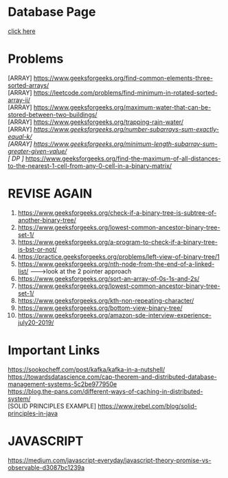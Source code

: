 # Database Page
<a href="https://github.com/jatin82/programming/blob/master/db/Readme.md">click here</a>

# Problems 
[ARRAY] https://www.geeksforgeeks.org/find-common-elements-three-sorted-arrays/ <br>
[ARRAY] https://leetcode.com/problems/find-minimum-in-rotated-sorted-array-ii/ <br>
[ARRAY] https://www.geeksforgeeks.org/maximum-water-that-can-be-stored-between-two-buildings/ <br>
[ARRAY] https://www.geeksforgeeks.org/trapping-rain-water/ <br>
[ARRAY]<b>*</b> https://www.geeksforgeeks.org/number-subarrays-sum-exactly-equal-k/ <br>
[ARRAY] https://www.geeksforgeeks.org/minimum-length-subarray-sum-greater-given-value/ <br>
[  DP ]<b>*</b> https://www.geeksforgeeks.org/find-the-maximum-of-all-distances-to-the-nearest-1-cell-from-any-0-cell-in-a-binary-matrix/

# REVISE AGAIN

1. https://www.geeksforgeeks.org/check-if-a-binary-tree-is-subtree-of-another-binary-tree/
2. https://www.geeksforgeeks.org/lowest-common-ancestor-binary-tree-set-1/ 
3. https://www.geeksforgeeks.org/a-program-to-check-if-a-binary-tree-is-bst-or-not/
4. https://practice.geeksforgeeks.org/problems/left-view-of-binary-tree/1
5. https://www.geeksforgeeks.org/nth-node-from-the-end-of-a-linked-list/ --->look at the 2 pointer approach
6. https://www.geeksforgeeks.org/sort-an-array-of-0s-1s-and-2s/
7. https://www.geeksforgeeks.org/lowest-common-ancestor-binary-tree-set-1/ 
8. https://www.geeksforgeeks.org/kth-non-repeating-character/
10. https://www.geeksforgeeks.org/bottom-view-binary-tree/		
11. https://www.geeksforgeeks.org/amazon-sde-interview-experience-july20-2019/

# Important Links
 https://sookocheff.com/post/kafka/kafka-in-a-nutshell/ <br>
 https://towardsdatascience.com/cap-theorem-and-distributed-database-management-systems-5c2be977950e <br>
 https://blog.the-pans.com/different-ways-of-caching-in-distributed-system/ <br>
 [SOLID PRINCIPLES EXAMPLE] https://www.jrebel.com/blog/solid-principles-in-java <br>
 
 # JAVASCRIPT
 https://medium.com/javascript-everyday/javascript-theory-promise-vs-observable-d3087bc1239a
 
